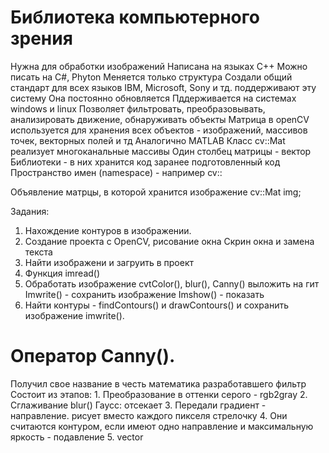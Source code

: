 <h1>Библиотека компьютерного зрения</h1>
Нужна для обработки изображений
Написана на языках C++
Можно писать на C#, Phyton
Меняется только структура
Создали общий стандарт для всех языков
IBM, Microsoft, Sony и тд. поддерживают эту систему
Она постоянно обновляется
Пддерживается на системах windows и linux
Позволяет фильтровать, преобразовывать, анализировать движение, обнаруживать объекты
Матрица в openCV используется для хранения всех объектов - изображений, массивов точек, векторных полей и тд
Аналогично MATLAB 
Класс cv::Mat реализует многоканальные массивы
Один столбец матрицы - вектор
Библиотеки - в них хранится код заранее подготовленный код
Пространство имен (namespace) - например cv::

Объявление матрцы, в которой хранится изображение cv::Mat img;

Задания:
1. Нахождение контуров в изображении.
  0. Создание проекта с OpenCV, рисование окна
      Скрин окна и замена текста
  1. Найти изображени и загруить в проект
  2. Функция imread()
  3. Обработать изображение cvtColor(), blur(), Canny()  выложить на гит
       Imwrite() - сохранить изображение
       Imshow() - показать
  4. Найти контуры - findContours() и drawContours() и сохранить изображение imwrite().

<h1>Оператор Canny().</h1>
Получил свое название в честь математика разработавшего фильтр
Состоит из этапов: 
1. Преобразование в оттенки серого - rgb2gray
2. Сглаживание blur() 
    Гаусс: отсекает 
3. Передали градиент - направление. рисует вместо каждого пикселя стрелочку
4. Они считаются контуром, если имеют одно направление и максимальную яркость - подавление
5. vector 

